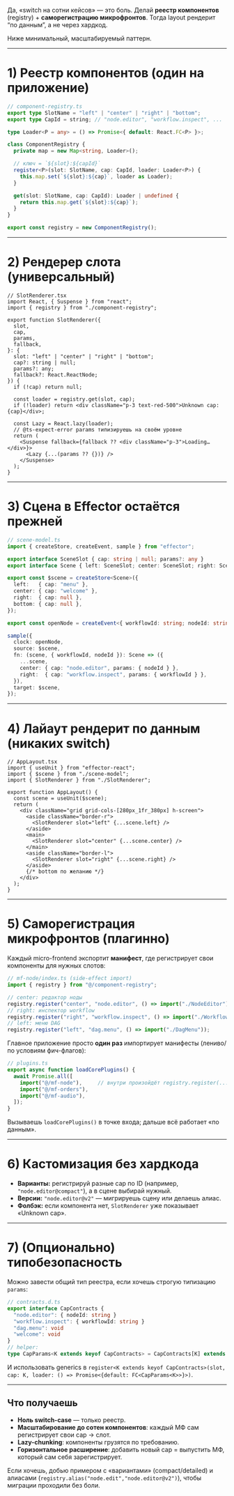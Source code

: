 Да, «switch на сотни кейсов» — это боль. Делай **реестр компонентов** (registry) + **саморегистрацию микрофронтов**. Тогда layout рендерит “по данным”, а не через хардкод.

Ниже минимальный, масштабируемый паттерн.

---

# 1) Реестр компонентов (один на приложение)

```ts
// component-registry.ts
export type SlotName = "left" | "center" | "right" | "bottom";
export type CapId = string; // "node.editor", "workflow.inspect", ...

type Loader<P = any> = () => Promise<{ default: React.FC<P> }>;

class ComponentRegistry {
  private map = new Map<string, Loader>();

  // ключ = `${slot}:${capId}`
  register<P>(slot: SlotName, cap: CapId, loader: Loader<P>) {
    this.map.set(`${slot}:${cap}`, loader as Loader);
  }

  get(slot: SlotName, cap: CapId): Loader | undefined {
    return this.map.get(`${slot}:${cap}`);
  }
}

export const registry = new ComponentRegistry();
```

---

# 2) Рендерер слота (универсальный)

```tsx
// SlotRenderer.tsx
import React, { Suspense } from "react";
import { registry } from "./component-registry";

export function SlotRenderer({
  slot,
  cap,
  params,
  fallback,
}: {
  slot: "left" | "center" | "right" | "bottom";
  cap?: string | null;
  params?: any;
  fallback?: React.ReactNode;
}) {
  if (!cap) return null;

  const loader = registry.get(slot, cap);
  if (!loader) return <div className="p-3 text-red-500">Unknown cap: {cap}</div>;

  const Lazy = React.lazy(loader);
  // @ts-expect-error params типизируешь на своём уровне
  return (
    <Suspense fallback={fallback ?? <div className="p-3">Loading…</div>}>
      <Lazy {...(params ?? {})} />
    </Suspense>
  );
}
```

---

# 3) Сцена в Effector остаётся прежней

```ts
// scene-model.ts
import { createStore, createEvent, sample } from "effector";

export interface SceneSlot { cap: string | null; params?: any }
export interface Scene { left: SceneSlot; center: SceneSlot; right: SceneSlot; bottom: SceneSlot }

export const $scene = createStore<Scene>({
  left:   { cap: "menu" },
  center: { cap: "welcome" },
  right:  { cap: null },
  bottom: { cap: null },
});

export const openNode = createEvent<{ workflowId: string; nodeId: string }>();

sample({
  clock: openNode,
  source: $scene,
  fn: (scene, { workflowId, nodeId }): Scene => ({
    ...scene,
    center: { cap: "node.editor", params: { nodeId } },
    right:  { cap: "workflow.inspect", params: { workflowId } },
  }),
  target: $scene,
});
```

---

# 4) Лайаут рендерит по данным (никаких switch)

```tsx
// AppLayout.tsx
import { useUnit } from "effector-react";
import { $scene } from "./scene-model";
import { SlotRenderer } from "./SlotRenderer";

export function AppLayout() {
  const scene = useUnit($scene);
  return (
    <div className="grid grid-cols-[280px_1fr_380px] h-screen">
      <aside className="border-r">
        <SlotRenderer slot="left" {...scene.left} />
      </aside>
      <main>
        <SlotRenderer slot="center" {...scene.center} />
      </main>
      <aside className="border-l">
        <SlotRenderer slot="right" {...scene.right} />
      </aside>
      {/* bottom по желанию */}
    </div>
  );
}
```

---

# 5) Саморегистрация микрофронтов (плагинно)

Каждый micro-frontend экспортит **манифест**, где регистрирует свои компоненты для нужных слотов:

```ts
// mf-node/index.ts (side-effect import)
import { registry } from "@/component-registry";

// center: редактор ноды
registry.register("center", "node.editor", () => import("./NodeEditor"));
// right: инспектор workflow
registry.register("right", "workflow.inspect", () => import("./WorkflowInspect"));
// left: меню DAG
registry.register("left", "dag.menu", () => import("./DagMenu"));
```

Главное приложение просто **один раз** импортирует манифесты (лениво/по условиям фич-флагов):

```ts
// plugins.ts
export async function loadCorePlugins() {
  await Promise.all([
    import("@/mf-node"),     // внутри произойдёт registry.register(...)
    import("@/mf-orders"),
    import("@/mf-audio"),
  ]);
}
```

Вызываешь `loadCorePlugins()` в точке входа; дальше всё работает «по данным».

---

# 6) Кастомизация без хардкода

* **Варианты:** регистрируй разные cap по ID (например, `"node.editor@compact"`), а в сцене выбирай нужный.
* **Версии:** `"node.editor@v2"` — мигрируешь сцену или делаешь алиас.
* **Фолбэк:** если компонента нет, `SlotRenderer` уже показывает «Unknown cap».

---

# 7) (Опционально) типобезопасность

Можно завести общий тип реестра, если хочешь строгую типизацию `params`:

```ts
// contracts.d.ts
export interface CapContracts {
  "node.editor": { nodeId: string }
  "workflow.inspect": { workflowId: string }
  "dag.menu": void
  "welcome": void
}
// helper:
type CapParams<K extends keyof CapContracts> = CapContracts[K] extends void ? {} : CapContracts[K];
```

И использовать generics в `register<K extends keyof CapContracts>(slot, cap: K, loader: () => Promise<{default: FC<CapParams<K>>}>)`.

---

## Что получаешь

* **Ноль switch-case** — только реестр.
* **Масштабирование до сотен компонентов**: каждый МФ сам регистрирует свои cap → слот.
* **Lazy-chunking**: компоненты грузятся по требованию.
* **Горизонтальное расширение**: добавить новый cap = выпустить МФ, который сам себя зарегистрирует.

Если хочешь, добью примером с «вариантами» (compact/detailed) и алиасами (`registry.alias("node.edit","node.editor@v2")`), чтобы миграции проходили без боли.
